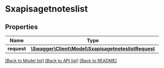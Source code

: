 # Sxapisagetnoteslist

## Properties
Name | Type | Description | Notes
------------ | ------------- | ------------- | -------------
**request** | [**\Swagger\Client\Model\SxapisagetnoteslistRequest**](SxapisagetnoteslistRequest.md) |  | [optional] 

[[Back to Model list]](../README.md#documentation-for-models) [[Back to API list]](../README.md#documentation-for-api-endpoints) [[Back to README]](../README.md)



